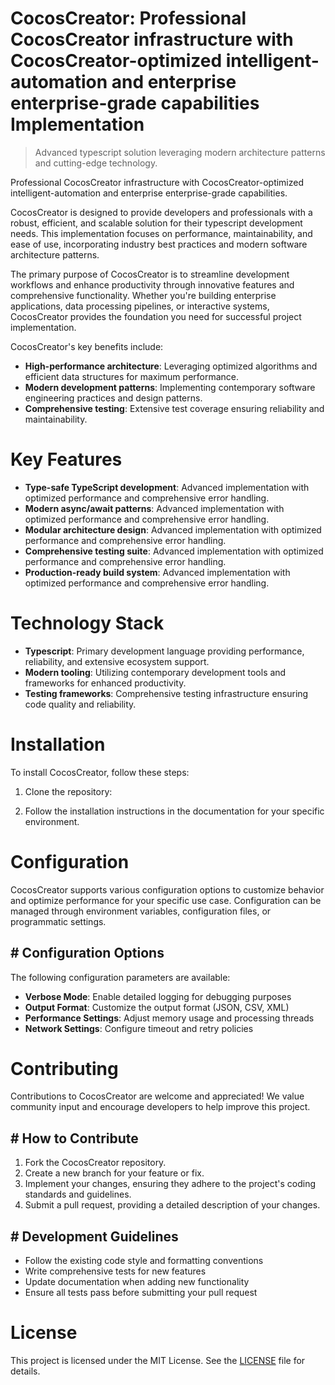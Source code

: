 <!-- fallback_CocosCreator_20250807012525_62657 -->

# CocosCreator: Professional CocosCreator infrastructure with CocosCreator-optimized intelligent-automation and enterprise enterprise-grade capabilities Implementation
> Advanced typescript solution leveraging modern architecture patterns and cutting-edge technology.

Professional CocosCreator infrastructure with CocosCreator-optimized intelligent-automation and enterprise enterprise-grade capabilities.

CocosCreator is designed to provide developers and professionals with a robust, efficient, and scalable solution for their typescript development needs. This implementation focuses on performance, maintainability, and ease of use, incorporating industry best practices and modern software architecture patterns.

The primary purpose of CocosCreator is to streamline development workflows and enhance productivity through innovative features and comprehensive functionality. Whether you're building enterprise applications, data processing pipelines, or interactive systems, CocosCreator provides the foundation you need for successful project implementation.

CocosCreator's key benefits include:

* **High-performance architecture**: Leveraging optimized algorithms and efficient data structures for maximum performance.
* **Modern development patterns**: Implementing contemporary software engineering practices and design patterns.
* **Comprehensive testing**: Extensive test coverage ensuring reliability and maintainability.

# Key Features

* **Type-safe TypeScript development**: Advanced implementation with optimized performance and comprehensive error handling.
* **Modern async/await patterns**: Advanced implementation with optimized performance and comprehensive error handling.
* **Modular architecture design**: Advanced implementation with optimized performance and comprehensive error handling.
* **Comprehensive testing suite**: Advanced implementation with optimized performance and comprehensive error handling.
* **Production-ready build system**: Advanced implementation with optimized performance and comprehensive error handling.

# Technology Stack

* **Typescript**: Primary development language providing performance, reliability, and extensive ecosystem support.
* **Modern tooling**: Utilizing contemporary development tools and frameworks for enhanced productivity.
* **Testing frameworks**: Comprehensive testing infrastructure ensuring code quality and reliability.

# Installation

To install CocosCreator, follow these steps:

1. Clone the repository:


2. Follow the installation instructions in the documentation for your specific environment.

# Configuration

CocosCreator supports various configuration options to customize behavior and optimize performance for your specific use case. Configuration can be managed through environment variables, configuration files, or programmatic settings.

## # Configuration Options

The following configuration parameters are available:

* **Verbose Mode**: Enable detailed logging for debugging purposes
* **Output Format**: Customize the output format (JSON, CSV, XML)
* **Performance Settings**: Adjust memory usage and processing threads
* **Network Settings**: Configure timeout and retry policies

# Contributing

Contributions to CocosCreator are welcome and appreciated! We value community input and encourage developers to help improve this project.

## # How to Contribute

1. Fork the CocosCreator repository.
2. Create a new branch for your feature or fix.
3. Implement your changes, ensuring they adhere to the project's coding standards and guidelines.
4. Submit a pull request, providing a detailed description of your changes.

## # Development Guidelines

* Follow the existing code style and formatting conventions
* Write comprehensive tests for new features
* Update documentation when adding new functionality
* Ensure all tests pass before submitting your pull request

# License

This project is licensed under the MIT License. See the [LICENSE](https://github.com/sandibrrm/CocosCreator/blob/main/LICENSE) file for details.
